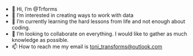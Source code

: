 - 👋 Hi, I’m @Trforms
- 👀 I’m interested in creating ways to work with data
- 🌱 I’m currently learning the hard lessons from life and not enough about coding.
- 💞️ I’m looking to collaborate on everything.  I would like to gather as much knowledge as possible.
- 📫 How to reach me my email is toni_transforms@outlook.com

<!---
Trforms/Trforms is a ✨ special ✨ repository because its `README.md` (this file) appears on your GitHub profile.
You can click the Preview link to take a look at your changes.
--->
